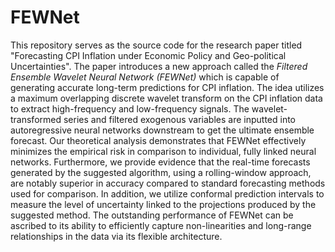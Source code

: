 # FEWNet
This repository serves as the source code for the research paper titled "Forecasting CPI Inflation under Economic Policy and Geo-political Uncertainties". The paper introduces a new approach called the *Filtered Ensemble Wavelet Neural Network (FEWNet)* which is capable of generating accurate long-term predictions for CPI inflation. The idea utilizes a maximum overlapping discrete wavelet transform on the CPI inflation data to extract high-frequency and low-frequency signals. The wavelet-transformed series and filtered exogenous variables are inputted into autoregressive neural networks downstream to get the ultimate ensemble forecast. Our theoretical analysis demonstrates that FEWNet effectively minimizes the empirical risk in comparison to individual, fully linked neural networks. Furthermore, we provide evidence that the real-time forecasts generated by the suggested algorithm, using a rolling-window approach, are notably superior in accuracy compared to standard forecasting methods used for comparison. In addition, we utilize conformal prediction intervals to measure the level of uncertainty linked to the projections produced by the suggested method. The outstanding performance of FEWNet can be ascribed to its ability to efficiently capture non-linearities and long-range relationships in the data via its flexible architecture.
